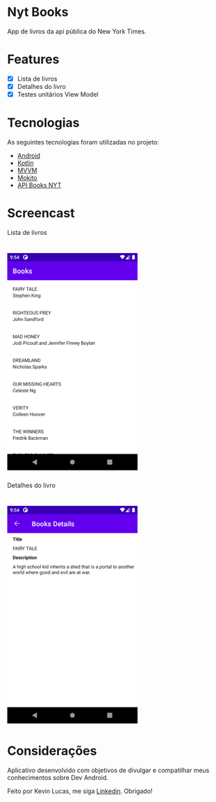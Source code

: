 # Nyt Books

<p>App de livros da api pública do New York Times.</p>

# Features
- [x] Lista de livros
- [x] Detalhes do livro
- [x] Testes unitários View Model

# Tecnologias
As seguintes tecnologias foram utilizadas no projeto:

- [Android](https://developer.android.com/)
- [Kotlin](https://kotlinlang.org/)
- [MVVM](https://developer.android.com/jetpack/guide?hl=pt-br)
- [Mokito](https://site.mockito.org/)
- [API Books NYT](https://developer.nytimes.com/apis)

# Screencast
<p>Lista de livros</p>
<h1>
    <img alt="Books" title="Books" width="300px" src="./img/books.png" />
</h1>

<p>Detalhes do livro</p>
<h1>
    <img alt="Books Details" title="Books Details" width="300px" src="./img/book-details.png" />
</h1>

# Considerações
Aplicativo desenvolvido com objetivos de divulgar e compatilhar meus conhecimentos sobre Dev Android. 

Feito por Kevin Lucas, me siga [Linkedin](https://www.linkedin.com/in/kevinlucasdev/). Obrigado!